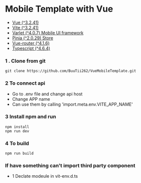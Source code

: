 # Mobile Template with Vue

- [Vue (^3.2.41)](https://vuejs.org/)
- [Vite (^3.2.41)](https://vitejs.dev/)
- [Varlet (^4.0.7) Mobile UI framework](https://varlet-varletjs.vercel.app/#/en-US/index)
- [Pinia (^2.0.29) Store](https://pinia.vuejs.org/)
- [Vue-router (^4.1.6)](https://router.vuejs.org/)
- [Typescript (^4.6.4)](https://www.typescriptlang.org/)

### 1 . Clone from git

```
git clone https://github.com/BuuTii262/VueMobileTemplate.git
```

### 2 To connect api

- Go to .env file and change api host
- Change APP name
- Can use them by calling 'import.meta.env.VITE_APP_NAME'

### 3 Install npm and run

```
npm install
npm run dev
```

### 4 To build

```
npm run build
```

### If have something can't import third party component

- 1 Declate modeule in vit-env.d.ts
